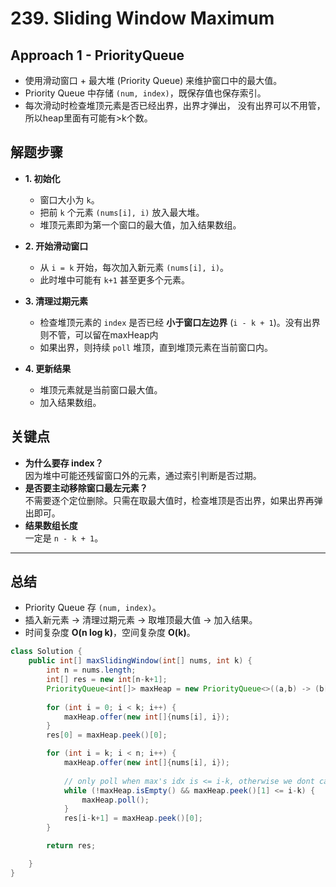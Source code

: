 # 239. Sliding Window Maximum

## Approach 1 - PriorityQueue
- 使用滑动窗口 + 最大堆 (Priority Queue) 来维护窗口中的最大值。  
- Priority Queue 中存储 `(num, index)`，既保存值也保存索引。  
- 每次滑动时检查堆顶元素是否已经出界，出界才弹出， 没有出界可以不用管，所以heap里面有可能有>k个数。

## 解题步骤

- **1. 初始化**
  - 窗口大小为 `k`。
  - 把前 `k` 个元素 `(nums[i], i)` 放入最大堆。
  - 堆顶元素即为第一个窗口的最大值，加入结果数组。

- **2. 开始滑动窗口**
  - 从 `i = k` 开始，每次加入新元素 `(nums[i], i)`。
  - 此时堆中可能有 `k+1` 甚至更多个元素。

- **3. 清理过期元素**
  - 检查堆顶元素的 `index` 是否已经 **小于窗口左边界** (`i - k + 1`)。没有出界则不管，可以留在maxHeap内
  - 如果出界，则持续 `poll` 堆顶，直到堆顶元素在当前窗口内。

- **4. 更新结果**
  - 堆顶元素就是当前窗口最大值。
  - 加入结果数组。


## 关键点

- **为什么要存 index？**  
  因为堆中可能还残留窗口外的元素，通过索引判断是否过期。  
- **是否要主动移除窗口最左元素？**  
  不需要逐个定位删除。只需在取最大值时，检查堆顶是否出界，如果出界再弹出即可。  
- **结果数组长度**  
  一定是 `n - k + 1`。

---

## 总结

- Priority Queue 存 `(num, index)`。  
- 插入新元素 → 清理过期元素 → 取堆顶最大值 → 加入结果。  
- 时间复杂度 **O(n log k)**，空间复杂度 **O(k)**。

```java
class Solution {
    public int[] maxSlidingWindow(int[] nums, int k) {
        int n = nums.length;
        int[] res = new int[n-k+1];
        PriorityQueue<int[]> maxHeap = new PriorityQueue<>((a,b) -> (b[0]-a[0]));
        
        for (int i = 0; i < k; i++) {
            maxHeap.offer(new int[]{nums[i], i});
        }
        res[0] = maxHeap.peek()[0];

        for (int i = k; i < n; i++) {
            maxHeap.offer(new int[]{nums[i], i});
            
            // only poll when max's idx is <= i-k, otherwise we dont care. this is the key
            while (!maxHeap.isEmpty() && maxHeap.peek()[1] <= i-k) {
                maxHeap.poll();
            }
            res[i-k+1] = maxHeap.peek()[0];
        }

        return res;

    }
}
```